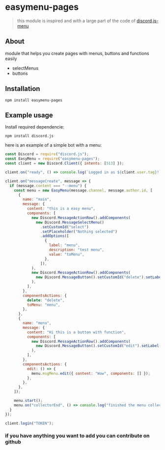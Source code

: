 # easymenu-pages
> this module is inspired and with a large part of the code of [discord.js-menu](https://github.com/jowsey/discord.js-menu)
## About
module that helps you create pages with menus, buttons and functions easily
- selectMenus
- buttons

## Installation
```sh-session
npm install easymenu-pages
```

## Example usage

Install required dependencie:
```sh-session
npm install discord.js
```

here is an example of a simple bot with a menu:
```js
const Discord = require("discord.js");
const EasyMenu = require("easymenu-pages");
const client = new Discord.Client({ intents: [513] });

client.on("ready", () => console.log(`Logged in as ${client.user.tag}!`));

client.on("messageCreate", message => {
  if (message.content === "--menu") {
    const menu = new EasyMenu(message.channel, message.author.id, [
      {
        name: "main",
        message: {
          content: "this is a easy menu",
          components: [
            new Discord.MessageActionRow().addComponents(
              new Discord.MessageSelectMenu()
                .setCustomId("select")
                .setPlaceholder("Nothing selected")
                .addOptions([
                  {
                    label: "menu",
                    description: "test menu",
                    value: "toMenu",
                  },
                ]),
            ),
            new Discord.MessageActionRow().addComponents(
              new Discord.MessageButton().setCustomId("delete").setLabel("delete this msg").setStyle("DANGER"),
            ),
          ],
        },
        componentsActions: {
          delete: "delete",
          toMenu: "menu",
        },
      },
      {
        name: "menu",
        message: {
          content: "Hi this is a button with function",
          components: [
            new Discord.MessageActionRow().addComponents(
              new Discord.MessageButton().setCustomId("edit").setLabel("function").setStyle("PRIMARY"),
            ),
          ],
        },
        componentsActions: {
          edit: () => {
            menu.msgMenu.edit({ content: "Wow", components: [] });
          },
        },
      },
    ]);

    menu.start();
    menu.on("collectorEnd", () => console.log("finished the menu collector"));
  }
});

client.login("TOKEN");

```

### if you have anything you want to add you can contribute on github